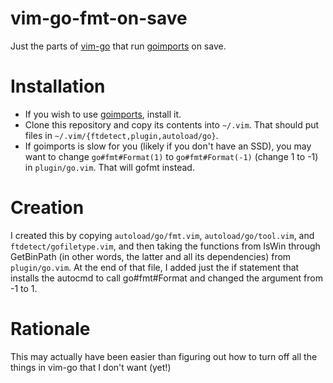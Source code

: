 # vim-go-fmt-on-save

Just the parts of [vim-go][v] that run [goimports][i] on save.

[v]: https://github.com/fatih/vim-go

# Installation

* If you wish to use [goimports][i], install it.
* Clone this repository and copy its contents into `~/.vim`. That should
    put files in `~/.vim/{ftdetect,plugin,autoload/go}`.
* If goimports is slow for you (likely if you don't have an SSD), you may
    want to change `go#fmt#Format(1)` to `go#fmt#Format(-1)` (change 1 to -1)
    in `plugin/go.vim`. That will gofmt instead.

[i]: https://godoc.org/golang.org/x/tools/cmd/goimports

# Creation

I created this by copying `autoload/go/fmt.vim`, `autoload/go/tool.vim`, and
`ftdetect/gofiletype.vim`, and then taking the functions from IsWin through
GetBinPath (in other words, the latter and all its dependencies) from
`plugin/go.vim`. At the end of that file, I added just the if statement
that installs the autocmd to call go#fmt#Format and changed the argument
from -1 to 1.

# Rationale

This may actually have been easier than figuring out how to turn off all
the things in vim-go that I don't want (yet!)
